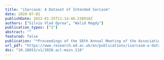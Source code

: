 ```yaml
---
title: "iSarcasm: A Dataset of Intended Sarcasm"
date: 2020-07-01
publishDate: 2022-01-25T11:14:46.238918Z
authors: ["Silviu Vlad Oprea", "Walid Magdy"]
publication_types: ["1"]
abstract: ""
featured: false
publication: "*Proceedings of the 58th Annual Meeting of the Association for Computational Linguistics*"
url_pdf: "https://www.research.ed.ac.uk/en/publications/isarcasm-a-dataset-of-intended-sarcasm"
doi: "10.18653/v1/2020.acl-main.118"
---
```


